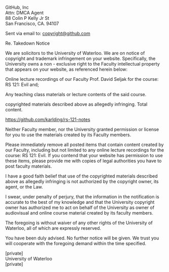 GitHub, Inc  
Attn: DMCA Agent  
88 Colin P Kelly Jr St  
San Francisco, CA. 94107

Sent via email to: copyright@github.com

Re. Takedown Notice

We are solicitors to the University of Waterloo. We are on notice of copyright and trademark infringement on your website. Specifically, the University owns a non - exclusive right to the Faculty intellectual property that appears on your website, as referenced herein below:

Online lecture recordings of our Faculty Prof. David Seljak for the course: RS 121: Evil and;

Any teaching class materials or lecture contents of the said course.

copyrighted materials described above as allegedly infringing. Total content.

https://github.com/karlding/rs-121-notes

Neither Faculty member, nor the University granted permission or license for you to use the materials created by its Faculty members.

Please immediately remove all posted items that contain content created by our Faculty, including but not limited to any online lecture recordings for the course: RS 121: Evil. If you contend that your website has permission to use these items, please provide me with copies of legal authorities you have to post faculty materials.

I have a good faith belief that use of the copyrighted materials described above as allegedly infringing is not authorized by the copyright owner, its agent, or the Law.

I swear, under penalty of perjury, that the information in the notification is accurate to the best of my knowledge and that the University copyright owner has authorized me to act on behalf of the University as owner of audiovisual and online course material created by its faculty members.

The foregoing is without waiver of any other rights of the University of Waterloo, all of which are expressly reserved.

You have been duly advised. No further notice will be given. We trust you will cooperate with the foregoing demand within the time specified.

[private]  
University of Waterloo  
[private]
